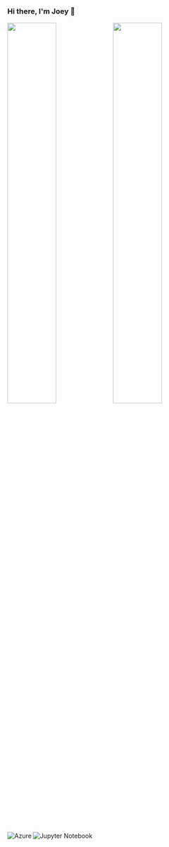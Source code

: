### Hi there, I'm Joey 👋

<img align="left" width="47%" src= "https://github-readme-stats.vercel.app/api?username=JoeySalinas12&show_icons=true&theme=nightowl" />

<img align="left" width="47%" src= "https://github-readme-stats.vercel.app/api/top-langs/?username=JoeySalinas12&layout=compact)](https://github.com/JoeySalinas12/github-readme-stats" />

<img align="left" alt="Azure" src="https://img.shields.io/badge/azure-%230072C6.svg?style=for-the-badge&logo=microsoftazure&logoColor=white" />

<img align="left" alt="Jupyter Notebook" src="https://img.shields.io/badge/jupyter-%23FA0F00.svg?style=for-the-badge&logo=jupyter&logoColor=white"/>

